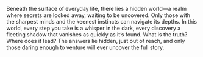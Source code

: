 Beneath the surface of everyday life, there lies a hidden world—a realm where secrets are locked away, waiting to be uncovered. Only those with the sharpest minds and the keenest instincts can navigate its depths. In this world, every step you take is a whisper in the dark, every discovery a fleeting shadow that vanishes as quickly as it’s found. What is the truth? Where does it lead? The answers lie hidden, just out of reach, and only those daring enough to venture will ever uncover the full story.
